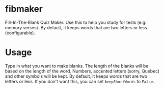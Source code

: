 # fibmaker
 Fill-In-The-Blank Quiz Maker. Use this to help you study for tests (e.g. memory verses). By default, it keeps words that are two letters or less (configurable).
 
# Usage
Type in what you want to make blanks. The length of the blanks will be based on the length of the word. Numbers, accented letters (sorry, Québec) and other symbols will be kept.
By default, it keeps words that are two letters or less. If you don't want this, you can set `keepShortWords` to `False`.
